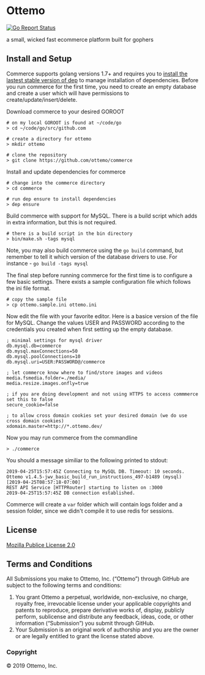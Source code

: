Ottemo
=========

[![Go Report Status](https://goreportcard.com/badge/github.com/ottemo/commerce)](https://goreportcard.com/report/github.com/ottemo/commerce)

a small, wicked fast ecommerce platform built for gophers

## Install and Setup

Commerce supports golang versions 1.7+ and requires you to [install the lastest stable version of dep](https://golang.github.io/dep/docs/installation.html) to manage installation of dependencies. Before you run commerce for the first time, you need to create an empty database and create a user which will have permissions to create/update/insert/delete. 

Download commerce to your desired GOROOT 
```
# on my local GOROOT is found at ~/code/go
> cd ~/code/go/src/github.com

# create a directory for ottemo
> mkdir ottemo

# clone the repository
> git clone https://github.com/ottemo/commerce
```

Install and update dependencies for commerce
```
# change into the commerce directory
> cd commerce

# run dep ensure to install dependencies
> dep ensure
```

Build commerce with support for MySQL. There is a build script which adds in extra information, but this is not required.
```
# there is a build script in the bin directory
> bin/make.sh -tags mysql 
```

Note, you may also build commerce using the `go build` command, but remember to tell it which version of the database drivers to use. For instance - `go build -tags mysql`

The final step before running commerce for the first time is to configure a few basic settings. There exists a sample configuration file which follows the ini file format. 
```
# copy the sample file
> cp ottemo.sample.ini ottemo.ini
```

Now edit the file with your favorite editor. Here is a basice version of the file for MySQL. Change the values USER and PASSWORD according to the credentials you created when first setting up the empty database. 
```
; minimal settings for mysql driver
db.mysql.db=commerce
db.mysql.maxConnections=50
db.mysql.poolConnections=10
db.mysql.uri=USER:PASSWORD@/commerce

; let commerce know where to find/store images and videos
media.fsmedia.folder=./media/
media.resize.images.onfly=true

; if you are doing development and not using HTTPS to access commmerce set this to false 
secure_cookie=false

; to allow cross domain cookies set your desired domain (we do use cross domain cookies)
xdomain.master=http://*.ottemo.dev/
```

Now you may run commerce from the commandline
```
> ./commerce
```

You should a message similiar to the following  printed to stdout:
```
2019-04-25T15:57:45Z Connecting to MySQL DB. Timeout: 10 seconds.
Ottemo v1.4.5-jwv_basic_build_run_instructions_497-b1489 (mysql) [2019-04-25T08:57:18-07:00]
REST API Service [HTTPRouter] starting to listen on :3000
2019-04-25T15:57:45Z DB connection established.
```

Commerce will create a `var` folder which will contain logs folder and a session folder, since we didn't compile it to use redis for sessions. 


## License

[Mozilla Publice License 2.0](LICENSE.md)
## Terms and Conditions

All Submissions you make to Ottemo, Inc. (“Ottemo”) through GitHub are subject to the following terms and conditions:

1. You grant Ottemo a perpetual, worldwide, non-exclusive, no charge, royalty free, irrevocable license under your applicable copyrights and patents to reproduce, prepare derivative works of, display, publicly perform, sublicense and distribute any feedback, ideas, code, or other information (“Submission”) you submit through GitHub.
2. Your Submission is an original work of authorship and you are the owner or are legally entitled to grant the license stated above.

### Copyright
© 2019 Ottemo, Inc.

